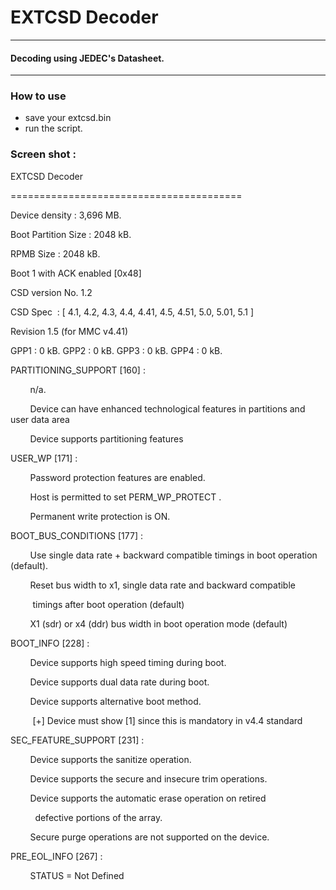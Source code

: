 # EXTCSD Decoder



------------

#### Decoding using JEDEC's Datasheet.

------------



### [](#header-3)How to use


*   save your extcsd.bin
*   run the script.


### [](#header-3) Screen shot :


EXTCSD Decoder

========================================

Device density : 3,696 MB.

Boot Partition Size : 2048 kB.

RPMB Size : 2048 kB.

Boot 1 with ACK enabled [0x48]

CSD version No. 1.2

CSD Spec  : [ 4.1, 4.2, 4.3, 4.4, 4.41, 4.5, 4.51, 5.0, 5.01, 5.1 ]

Revision 1.5 (for MMC v4.41)

GPP1 : 0 kB. GPP2 : 0 kB. GPP3 : 0 kB. GPP4 : 0 kB.

PARTITIONING_SUPPORT [160] :

        n/a.

        Device can have enhanced technological features in partitions and user data area

        Device supports partitioning features

USER_WP [171] :

        Password protection features are enabled.

        Host is permitted to set PERM_WP_PROTECT .

        Permanent write protection is ON.

BOOT_BUS_CONDITIONS [177] :

        Use single data rate + backward compatible timings in boot operation (default).

        Reset bus width to x1, single data rate and backward compatible

         timings after boot operation (default)

        X1 (sdr) or x4 (ddr) bus width in boot operation mode (default)

BOOT_INFO [228] :

        Device supports high speed timing during boot.

        Device supports dual data rate during boot.

        Device supports alternative boot method.

         [+] Device must show [1] since this is mandatory in v4.4 standard

SEC_FEATURE_SUPPORT [231] :

        Device supports the sanitize operation.

        Device supports the secure and insecure trim operations.

        Device supports the automatic erase operation on retired

          defective portions of the array.

        Secure purge operations are not supported on the device.

PRE_EOL_INFO [267] :

        STATUS = Not Defined
